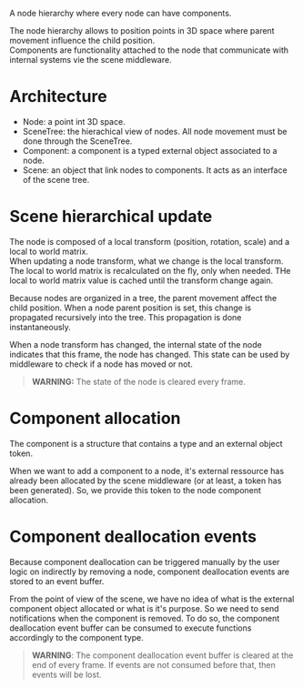 A node hierarchy where every node can have components.

The node hierarchy allows to position points in 3D space where parent movement influence the child position. <br/>
Components are functionality attached to the node that communicate with internal systems vie the scene middleware.

# Architecture

<svg-inline src="scene_architecture.svg"></svg-inline>

* Node: a point int 3D space.
* SceneTree: the hierachical view of nodes. All node movement must be done through the SceneTree.
* Component: a component is a typed external object associated to a node.
* Scene: an object that link nodes to components. It acts as an interface of the scene tree.

<svg-inline src="scene_model.svg"></svg-inline>

# Scene hierarchical update

The node is composed of a local transform (position, rotation, scale) and a local to world matrix. <br/>
When updating a node transform, what we change is the local transform. The local to world matrix is recalculated on the fly, only when needed. THe local to world matrix value is cached until the transform change again.

Because nodes are organized in a tree, the parent movement affect the child position. When a node parent position is set, this change is propagated recursively into the tree. This propagation is done instantaneously.

When a node transform has changed, the internal state of the node indicates that this frame, the node has changed. This state can be used by middleware to check if a node has moved or not.

> **WARNING:** The state of the node is cleared every frame.

# Component allocation

The component is a structure that contains a type and an external object token.

When we want to add a component to a node, it's external ressource has already been allocated by the scene middleware (or at least, a token has been generated). So, we provide this token to the node component allocation.

<svg-inline src="scene_component_allocation.svg"></svg-inline>

# Component deallocation events

Because component deallocation can be triggered manually by the user logic on indirectly by removing a node, component deallocation events are stored to an event buffer.

From the point of view of the scene, we have no idea of what is the external component object allocated or what is it's purpose. So we need to send notifications when the component is removed.
To do so, the component deallocation event buffer can be consumed to execute functions accordingly to the component type.

> **WARNING**: The component deallocation event buffer is cleared at the end of every frame. If events are not consumed before that, then events will be lost.